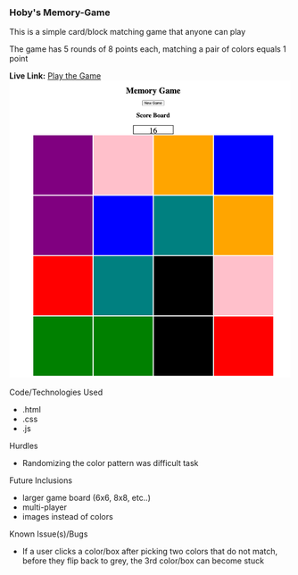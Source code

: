 ### Hoby's Memory-Game
<p>This is a simple card/block matching game that anyone can play</p>
<p>The game has 5 rounds of 8 points each, matching a pair of colors equals 1 point</p>

**Live Link:**
[Play the Game](https://hobylicious.github.io/MemoryGame/)
![screen shot of the game](.../../images/gameShot.png)


Code/Technologies Used
* .html
* .css
* .js


Hurdles
* Randomizing the color pattern was difficult task

Future Inclusions
* larger game board (6x6, 8x8, etc..)
* multi-player
* images instead of colors
  
Known Issue(s)/Bugs
* If a user clicks a color/box after picking two colors that do not match, before they flip back to grey, the 3rd color/box can become stuck